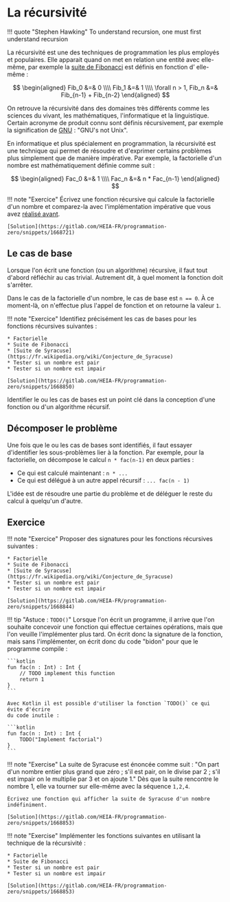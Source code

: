 # La récursivité

!!! quote "Stephen Hawking"
    To understand recursion, one must
    first understand recursion
    
La récursivité est une des techniques de programmation les plus employés et populaires.
Elle apparait quand on met en relation une entité avec elle-même, par exemple la 
[suite de Fibonacci](fibonacci.md) est définis en fonction d’ elle-même :

$$
\begin{aligned}
Fib_0 &=& 0 \\\\
Fib_1 &=& 1 \\\\
\forall n > 1, Fib_n &=& Fib_{n-1} + Fib_{n-2}
\end{aligned}
$$

On retrouve la récursivité dans des domaines très différents comme les sciences
du vivant, les mathématiques, l'informatique et la linguistique.
Certain acronyme de produit connu sont définis récursivement, par exemple
la signification de [GNU](https://www.gnu.org/) : "GNU's not Unix".

En informatique et plus spécialement en programmation, la récursivité est
une technique qui permet de résoudre et d'exprimer certains problèmes plus
simplement que de manière impérative. Par exemple, la factorielle d'un nombre est
mathématiquement définie comme suit :

$$
\begin{aligned}
Fac_0 &=& 1 \\\\
Fac_n &=& n * Fac_{n-1}
\end{aligned}
$$

!!! note "Exercice"
    Écrivez une fonction récursive qui calcule la factorielle d'un nombre et comparez-la avec l'implémentation impérative que vous avez [réalisé avant](fibonacci.md).
    
    [Solution](https://gitlab.com/HEIA-FR/programmation-zero/snippets/1668721)

## Le cas de base

Lorsque l'on écrit une fonction (ou un algorithme) récursive, il faut tout d'abord
réfléchir au cas trivial. Autrement dit, à quel moment la fonction doit s'arrêter.

Dans le cas de la factorielle d'un nombre, le cas de base est `n == 0`. À ce moment-là,
on n'effectue plus l'appel de fonction et on retourne la valeur `1`.

!!! note "Exercice"
    Identifiez précisément les cas de bases pour les fonctions récursives suivantes :
    
    * Factorielle
    * Suite de Fibonacci
    * [Suite de Syracuse](https://fr.wikipedia.org/wiki/Conjecture_de_Syracuse)
    * Tester si un nombre est pair
    * Tester si un nombre est impair
    
    [Solution](https://gitlab.com/HEIA-FR/programmation-zero/snippets/1668850)

Identifier le ou les cas de bases est un point clé dans la conception d'une fonction ou
d'un algorithme récursif.

## Décomposer le problème

Une fois que le ou les cas de bases sont identifiés, il faut essayer d'identifier les sous-problèmes
lier à la fonction. Par exemple, pour la factorielle, on décompose le calcul `n * fac(n-1)` en deux parties :

* Ce qui est calculé maintenant : `n * ...`
* Ce qui est délégué à un autre appel récursif : `... fac(n - 1)`

L'idée est de résoudre une partie du problème et de déléguer le reste du calcul à quelqu'un d'autre.

## Exercice

!!! note "Exercice"
    Proposer des signatures pour les fonctions récursives suivantes :
    
    * Factorielle
    * Suite de Fibonacci
    * [Suite de Syracuse](https://fr.wikipedia.org/wiki/Conjecture_de_Syracuse)
    * Tester si un nombre est pair
    * Tester si un nombre est impair
    
    [Solution](https://gitlab.com/HEIA-FR/programmation-zero/snippets/1668844)
    
!!! tip "Astuce : `TODO()`"
    Lorsque l'on écrit un programme, il arrive que l'on souhaite concevoir une fonction
    qui effectue certaines opérations, mais que l'on veuille l'implémenter plus tard.
    On écrit donc la signature de la fonction, mais sans l'implémenter, on écrit donc
    du code "bidon" pour que le programme compile :
    
    ```kotlin
    fun fac(n : Int) : Int {
        // TODO implement this function
        return 1
    }
    ```
    
    Avec Kotlin il est possible d'utiliser la fonction `TODO()` ce qui évite d'écrire
    du code inutile :
    
    ```kotlin
    fun fac(n : Int) : Int {
        TODO("Implement factorial")
    }
    ```

!!! note "Exercise"
    La suite de Syracuse est énoncée comme suit : 
    "On part d'un nombre entier plus grand que zéro ;  s'il est pair, on le divise par
    2 ; s'il est impair on le multiplie par 3 et on ajoute 1." Dès que la suite rencontre
    le nombre 1, elle va tourner sur elle-même avec la séquence `1,2,4`.
    
    Écrivez une fonction qui afficher la suite de Syracuse d'un nombre indéfiniment.
    
    [Solution](https://gitlab.com/HEIA-FR/programmation-zero/snippets/1668853)
    
!!! note "Exercise"
    Implémenter les fonctions suivantes en utilisant la technique de la récursivité :
    
    * Factorielle
    * Suite de Fibonacci
    * Tester si un nombre est pair
    * Tester si un nombre est impair
    
    [Solution](https://gitlab.com/HEIA-FR/programmation-zero/snippets/1668853)
